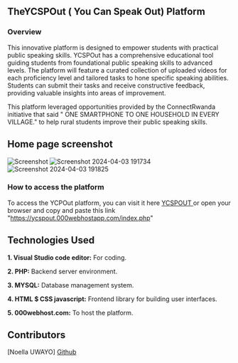 ## TheYCSPOut ( You Can Speak Out) Platform
### Overview
This innovative platform is designed to empower students with practical public speaking skills. YCSPOut has a comprehensive educational tool guiding students from foundational public speaking skills to advanced levels. The platform will feature a curated collection of uploaded videos for each proficiency level and tailored tasks to hone specific speaking abilities. Students can submit their tasks and receive constructive feedback, providing valuable insights into areas of improvement.

This platform  leveraged opportunities provided by the ConnectRwanda initiative that said " ONE SMARTPHONE TO ONE HOUSEHOLD IN EVERY VILLAGE." to help rural students improve their public speaking skills.

## Home page screenshot

![Screenshot](https://github.com/n-uwayo/YCSPout/assets/122350054/d7a0ac84-a993-40fe-9234-64090401e220)
![Screenshot 2024-04-03 191734](https://github.com/n-uwayo/YCSPout/assets/122350054/20b554a6-86ad-4b59-920f-ccb5744f8a4d)
![Screenshot 2024-04-03 191825](https://github.com/n-uwayo/YCSPout/assets/122350054/e25297d4-4860-4c59-817d-217f5522889c)

### How to access the platform 
To access the YCPOut platform, you can visit it here  <a href="https://ycspout.000webhostapp.com/index.php ">YCSPOUT </a> or open your browser and copy and paste this link "https://ycspout.000webhostapp.com/index.php"
## Technologies Used

**1. Visual Studio code editor:** For coding. 

**2. PHP:** Backend server environment.

**3. MYSQL:** Database management system.

**4.  HTML $ CSS javascript:** Frontend library for building user interfaces.

**5. 000webhost.com:** To host the platform.
## Contributors
[Noella UWAYO] [Github](https://github.com/n-uwayo)

